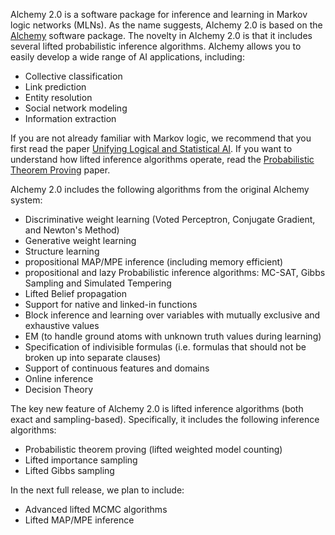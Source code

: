 Alchemy 2.0 is a software package for inference and learning in Markov logic networks (MLNs). As the name suggests, Alchemy 2.0 is based on the [Alchemy](http://alchemy.cs.washington.edu/) software package. The novelty in Alchemy 2.0 is that it includes several lifted probabilistic inference algorithms. Alchemy allows you to easily develop a wide range of AI applications, including:
  * Collective classification
  * Link prediction
  * Entity resolution
  * Social network modeling
  * Information extraction

If you are not already familiar with Markov logic, we recommend that you first read the paper [Unifying Logical and Statistical AI](http://www.cs.washington.edu/homes/pedrod/papers/aaai06c.pdf). If you want to understand how lifted inference algorithms operate, read the [Probabilistic Theorem Proving](http://www.hlt.utdallas.edu/~vgogate/papers/uai11-b.pdf) paper.

Alchemy 2.0 includes the following algorithms from the original Alchemy system:
  * Discriminative weight learning (Voted Perceptron, Conjugate Gradient, and Newton's Method)
  * Generative weight learning
  * Structure learning
  * propositional MAP/MPE inference (including memory efficient)
  * propositional and lazy Probabilistic inference algorithms: MC-SAT, Gibbs Sampling and Simulated Tempering
  * Lifted Belief propagation
  * Support for native and linked-in functions
  * Block inference and learning over variables with mutually exclusive and exhaustive values
  * EM (to handle ground atoms with unknown truth values during learning)
  * Specification of indivisible formulas (i.e. formulas that should not be broken up into separate clauses)
  * Support of continuous features and domains
  * Online inference
  * Decision Theory

The key new feature of Alchemy 2.0 is lifted inference algorithms (both exact and sampling-based). Specifically, it includes the following inference algorithms:
  * Probabilistic theorem proving (lifted weighted model counting)
  * Lifted importance sampling
  * Lifted Gibbs sampling

In the next full release, we plan to include:
  * Advanced lifted MCMC algorithms
  * Lifted MAP/MPE inference